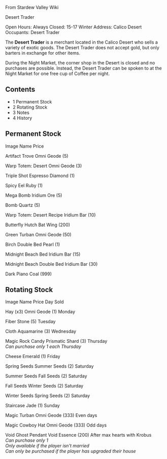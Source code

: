 From Stardew Valley Wiki

Desert Trader

Open Hours: Always Closed: 15-17 Winter Address: Calico Desert Occupants: Desert Trader

The **Desert Trader** is a merchant located in the Calico Desert who sells a variety of exotic goods. The Desert Trader does not accept gold, but only barters in exchange for other items.

During the Night Market, the corner shop in the Desert is closed and no purchases are possible. Instead, the Desert Trader can be spoken to at the Night Market for one free cup of Coffee per night.

## Contents

- 1 Permanent Stock
- 2 Rotating Stock
- 3 Notes
- 4 History

## Permanent Stock

Image Name Price

Artifact Trove Omni Geode (5)

Warp Totem: Desert Omni Geode (3)

Triple Shot Espresso Diamond (1)

Spicy Eel Ruby (1)

Mega Bomb Iridium Ore (5)

Bomb Quartz (5)

Warp Totem: Desert Recipe Iridium Bar (10)

Butterfly Hutch Bat Wing (200)

Green Turban Omni Geode (50)

Birch Double Bed Pearl (1)

Midnight Beach Bed Iridium Bar (15)

Midnight Beach Double Bed Iridium Bar (30)

Dark Piano Coal (999)

## Rotating Stock

Image Name Price Day Sold

Hay (x3) Omni Geode (1) Monday

Fiber Stone (5) Tuesday

Cloth Aquamarine (3) Wednesday

Magic Rock Candy Prismatic Shard (3) Thursday  
*Can purchase only 1 each Thursday*

Cheese Emerald (1) Friday

Spring Seeds Summer Seeds (2) Saturday

Summer Seeds Fall Seeds (2) Saturday

Fall Seeds Winter Seeds (2) Saturday

Winter Seeds Spring Seeds (2) Saturday

Staircase Jade (1) Sunday

Magic Turban Omni Geode (333) Even days

Magic Cowboy Hat Omni Geode (333) Odd days

Void Ghost Pendant Void Essence (200) After max hearts with Krobus  
*Can purchase only 1*  
*Only available if the player isn't married*  
*Can only be purchased if the player has upgraded their house*
